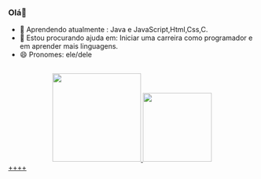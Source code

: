 ###   Olá👋



- 🌱 Aprendendo atualmente : Java e JavaScript,Html,Css,C.
- 🤔 Estou procurando ajuda em: Iniciar uma carreira como programador e em aprender mais linguagens.
- 😄 Pronomes: ele/dele
##
<div align="center">
  <a href="https://github.com/Arthcode08">
  <img height="180em" src="https://github-readme-stats.vercel.app/api?username=Arthcode08&show_icons=true&theme=dark&include_all_commits=true&count_private=true"/>
  <img height="140em" src="https://github-readme-stats.vercel.app/api/top-langs/?username=Arthcode08&layout=compact&langs_count=7&theme=dark"/>
</div>
++++	

